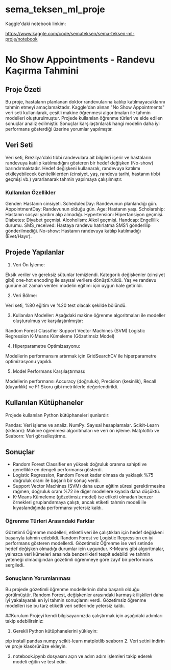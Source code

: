 # sema_teksen_ml_proje

Kaggle'daki notebook linkim:

https://www.kaggle.com/code/semateksen/sema-teksen-ml-proje/notebook

# No Show Appointments - Randevu Kaçırma Tahmini
## Proje Özeti
Bu proje, hastaların planlanan doktor randevularına katılıp katılmayacaklarını tahmin etmeyi amaçlamaktadır. Kaggle'dan alınan "No Show Appointments" veri seti kullanılarak, çeşitli makine öğrenmesi algoritmaları ile tahmin modelleri oluşturulmuştur. Projede kullanılan öğrenme türleri ve elde edilen sonuçlar analiz edilmiştir. Sonuçlar karşılaştırılarak hangi modelin daha iyi performans gösterdiği üzerine yorumlar yapılmıştır.

## Veri Seti
Veri seti, Brezilya'daki tıbbi randevulara ait bilgileri içerir ve hastaların randevuya katılıp katılmadığını gösteren bir hedef değişken (No-show) barındırmaktadır. Hedef değişkeni kullanarak, randevuya katılımı etkileyebilecek özniteliklerden (cinsiyet, yaş, randevu tarihi, hastanın tıbbi geçmişi vb.) yararlanarak tahmin yapılmaya çalışılmıştır.

### Kullanılan Özellikler
Gender: Hastanın cinsiyeti.
ScheduledDay: Randevunun planlandığı gün.
AppointmentDay: Randevunun olduğu gün.
Age: Hastanın yaşı.
Scholarship: Hastanın sosyal yardım alıp almadığı.
Hypertension: Hipertansiyon geçmişi.
Diabetes: Diyabet geçmişi.
Alcoholism: Alkol geçmişi.
Handcap: Engellilik durumu.
SMS_received: Hastaya randevu hatırlatma SMS'i gönderilip gönderilmediği.
No-show: Hastanın randevuya katılıp katılmadığı (Evet/Hayır).

## Projede Yapılanlar
1. Veri Ön İşleme:

Eksik veriler ve gereksiz sütunlar temizlendi.
Kategorik değişkenler (cinsiyet gibi) one-hot encoding ile sayısal verilere dönüştürüldü.
Yaş ve randevu gününe ait zaman verileri modelin eğitimi için uygun hale getirildi.

2. Veri Bölme:

Veri seti, %80 eğitim ve %20 test olacak şekilde bölündü.

3. Kullanılan Modeller: Aşağıdaki makine öğrenme algoritmaları ile modeller oluşturulmuş ve karşılaştırılmıştır:

Random Forest Classifier
Support Vector Machines (SVM)
Logistic Regression
K-Means Kümeleme (Gözetimsiz Model)

4. Hiperparametre Optimizasyonu:

Modellerin performansını artırmak için GridSearchCV ile hiperparametre optimizasyonu yapıldı.

5. Model Performans Karşılaştırması:

Modellerin performansı Accuracy (doğruluk), Precision (kesinlik), Recall (duyarlılık) ve F1 Skoru gibi metriklerle değerlendirildi.

## Kullanılan Kütüphaneler

Projede kullanılan Python kütüphaneleri şunlardır:

Pandas: Veri işleme ve analiz.
NumPy: Sayısal hesaplamalar.
Scikit-Learn (sklearn): Makine öğrenmesi algoritmaları ve veri ön işleme.
Matplotlib ve Seaborn: Veri görselleştirme.

## Sonuçlar
- Random Forest Classifier en yüksek doğruluk oranına sahipti ve genellikle en dengeli performansı gösterdi.
- Logistic Regression, Random Forest kadar olmasa da yaklaşık %75 doğruluk oranı ile başarılı bir sonuç verdi.
- Support Vector Machines (SVM) daha uzun eğitim süresi gerektirmesine rağmen, doğruluk oranı %72 ile diğer modellere kıyasla daha düşüktü.
- K-Means Kümeleme (gözetimsiz model) ise etiketi olmadan benzer örnekleri gruplandırmaya çalıştı, ancak etiketli tahmin modeli ile kıyaslandığında performansı yetersiz kaldı.

### Öğrenme Türleri Arasındaki Farklar
Gözetimli Öğrenme modelleri, etiketli veri ile çalıştıkları için hedef değişkeni başarıyla tahmin edebildi. Random Forest ve Logistic Regression en iyi performans gösteren modellerdi.
Gözetimsiz Öğrenme ise veri setinde hedef değişken olmadığı durumlar için uygundur. K-Means gibi algoritmalar, yalnızca veri kümeleri arasında benzerlikleri tespit edebildi ve tahmin yeteneği olmadığından gözetimli öğrenmeye göre zayıf bir performans sergiledi.

### Sonuçların Yorumlanması
Bu projede gözetimli öğrenme modellerinin daha başarılı olduğu görülmüştür. Random Forest, değişkenler arasındaki karmaşık ilişkileri daha iyi yakalayarak en iyi tahmin sonuçlarını verdi. Gözetimsiz öğrenme modelleri ise bu tarz etiketli veri setlerinde yetersiz kaldı.

##Kurulum
Projeyi kendi bilgisayarınızda çalıştırmak için aşağıdaki adımları takip edebilirsiniz:

1. Gerekli Python kütüphanelerini yükleyin:

pip install pandas numpy scikit-learn matplotlib seaborn
2. Veri setini indirin ve proje klasörünüze ekleyin.

3. notebook.ipynb dosyasını açın ve adım adım işlemleri takip ederek modeli eğitin ve test edin.
